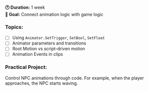 
**🕐 Duration:** 1 week  
**🎯 Goal:** Connect animation logic with game logic

### **Topics:**

- [ ] Using `Animator.SetTrigger`, `SetBool`, `SetFloat`
- [ ] Animator parameters and transitions
- [ ] Root Motion vs script-driven motion
- [ ] Animation Events in clips

### **Practical Project:**

Control NPC animations through code. For example, when the player approaches, the NPC starts waving.